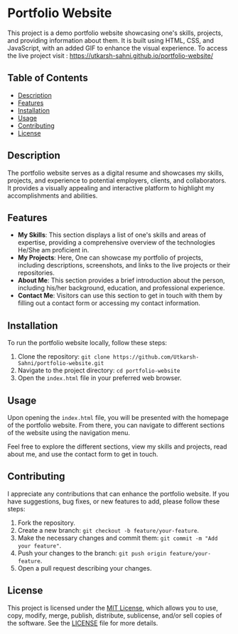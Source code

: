 # Portfolio Website

This project is a demo portfolio website showcasing one's skills, projects, and providing information about them. It is built using HTML, CSS, and JavaScript, with an added GIF to enhance the visual experience.
To access the live project visit : 
https://utkarsh-sahni.github.io/portfolio-website/


## Table of Contents

- [Description](#description)
- [Features](#features)
- [Installation](#installation)
- [Usage](#usage)
- [Contributing](#contributing)
- [License](#license)

## Description

The portfolio website serves as a digital resume and showcases my skills, projects, and experience to potential employers, clients, and collaborators. It provides a visually appealing and interactive platform to highlight my accomplishments and abilities.

## Features

- **My Skills**: This section displays a list of one's skills and areas of expertise, providing a comprehensive overview of the technologies He/She am proficient in.
- **My Projects**: Here, One can showcase my portfolio of projects, including descriptions, screenshots, and links to the live projects or their repositories.
- **About Me**: This section provides a brief introduction about the person, including his/her background, education, and professional experience.
- **Contact Me**: Visitors can use this section to get in touch with them by filling out a contact form or accessing my contact information.

## Installation

To run the portfolio website locally, follow these steps:

1. Clone the repository: `git clone https://github.com/Utkarsh-Sahni/portfolio-website.git`
2. Navigate to the project directory: `cd portfolio-website`
3. Open the `index.html` file in your preferred web browser.

## Usage

Upon opening the `index.html` file, you will be presented with the homepage of the portfolio website. From there, you can navigate to different sections of the website using the navigation menu.

Feel free to explore the different sections, view my skills and projects, read about me, and use the contact form to get in touch.

## Contributing

I appreciate any contributions that can enhance the portfolio website. If you have suggestions, bug fixes, or new features to add, please follow these steps:

1. Fork the repository.
2. Create a new branch: `git checkout -b feature/your-feature`.
3. Make the necessary changes and commit them: `git commit -m "Add your feature"`.
4. Push your changes to the branch: `git push origin feature/your-feature`.
5. Open a pull request describing your changes.

## License

This project is licensed under the [MIT License](LICENSE), which allows you to use, copy, modify, merge, publish, distribute, sublicense, and/or sell copies of the software. See the [LICENSE](LICENSE) file for more details.
